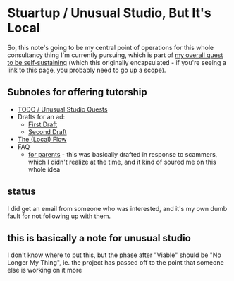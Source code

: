 # Stuartup / Unusual Studio, But It's Local

So, this note's going to be my central point of operations for this whole consultancy thing I'm currently pursuing, which is part of [my overall quest to be self-sustaining][job] (which this originally encapsulated - if you're seeing a link to this page, you probably need to go up a scope).

[job]: 8f63bba6-1b90-484d-a51c-1bc74fccd3d8.md

## Subnotes for offering tutorship

- [TODO / Unusual Studio Quests][USQ]
- Drafts for an ad:
  - [First Draft][]
  - [Second Draft][]
- [The (Local) Flow][The Flow]
- FAQ
  - [for parents][teach kid] - this was basically drafted in response to scammers, which I didn't realize at the time, and it kind of soured me on this whole idea

[First Draft]: 652e9a01-e70e-42a7-9a41-94ac51fc4dc6.md
[Second Draft]: 229e0ceb-dd9e-4c3f-9858-2a9a68f52844.md
[The Flow]: 57eead81-8631-4e88-8979-d65ea8b12028.md
[USQ]: 21528cfb-1ac3-4428-86df-86bb77154a23.md
[teach kid]: 0bc52037-90ec-483c-977e-f846e2d2e54f.md

## status

I did get an email from someone who was interested, and it's my own dumb fault for not following up with them.

## this is basically a note for unusual studio

I don't know where to put this, but the phase after "Viable" should be "No Longer My Thing", ie. the project has passed off to the point that someone else is working on it more
